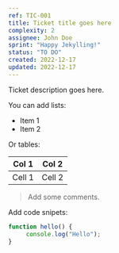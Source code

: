 ```yaml
---
ref: TIC-001
title: Ticket title goes here
complexity: 2
assignee: John Doe
sprint: "Happy Jekylling!"
status: "TO DO"
created: 2022-12-17
updated: 2022-12-17
---
```

Ticket description goes here.

You can add lists:

- Item 1
- Item 2

Or tables:

Col 1 | Col 2
----- | -----
Cell 1 | Cell 2

> Add some comments.

Add code snipets:

```javascript
function hello() {
     console.log("Hello");
}
```
